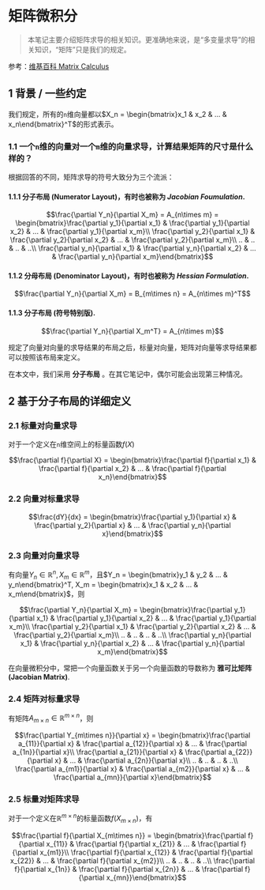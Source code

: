 # 矩阵微积分

> 本笔记主要介绍矩阵求导的相关知识。更准确地来说，是“多变量求导”的相关知识，“矩阵”只是我们的规定。

参考：[维基百科 Matrix Calculus](https://en.wikipedia.org/wiki/Matrix_calculus)

## 1 背景 / 一些约定

我们规定，所有的`n`维向量都以$X_n = \begin{bmatrix}x_1 & x_2 & ... & x_n\end{bmatrix}^T$的形式表示。
   
### 1.1 一个`n`维的向量对一个`m`维的向量求导，计算结果矩阵的尺寸是什么样的？

根据回答的不同，矩阵求导的符号大致分为三个流派：

#### 1.1.1 分子布局 (Numerator Layout)，有时也被称为 *Jacobian Foumulation*.

$$\frac{\partial Y_n}{\partial X_m} = A_{n\times m} = \begin{bmatrix}\frac{\partial y_1}{\partial x_1} & \frac{\partial y_1}{\partial x_2} & ... & \frac{\partial y_1}{\partial x_m}\\ \frac{\partial y_2}{\partial x_1} & \frac{\partial y_2}{\partial x_2} & ... & \frac{\partial y_2}{\partial x_m}\\ .. & .. & .. & ..\\ \frac{\partial y_n}{\partial x_1} & \frac{\partial y_n}{\partial x_2} & ... & \frac{\partial y_n}{\partial x_m}\end{bmatrix}$$

#### 1.1.2 分母布局 (Denominator Layout)，有时也被称为 *Hessian Formulation*.
   
$$\frac{\partial Y_n}{\partial X_m} = B_{m\times n} = A_{n\times m}^T$$

#### 1.1.3 分子布局 (符号特别版). 
   
$$\frac{\partial Y_n}{\partial X_m^T} = A_{n\times m}$$

规定了向量对向量的求导结果的布局之后，标量对向量，矩阵对向量等求导结果都可以按照该布局来定义。

在本文中，我们采用 **分子布局** 。在其它笔记中，偶尔可能会出现第三种情况。

## 2 基于分子布局的详细定义

### 2.1 标量对向量求导

对于一个定义在`n`维空间上的标量函数$f(X)$

$$\frac{\partial f}{\partial X} = \begin{bmatrix}\frac{\partial f}{\partial x_1} & \frac{\partial f}{\partial x_2} & ... & \frac{\partial f}{\partial x_n}\end{bmatrix}$$

### 2.2 向量对标量求导

$$\frac{dY}{dx} = \begin{bmatrix}\frac{\partial y_1}{\partial x} & \frac{\partial y_2}{\partial x} & ... & \frac{\partial y_n}{\partial x}\end{bmatrix}$$

### 2.3 向量对向量求导

有向量$Y_n \in \mathbb{R}^n, X_m \in \mathbb{R}^m$，且$Y_n = \begin{bmatrix}y_1 & y_2 & ... & y_n\end{bmatrix}^T, X_m = \begin{bmatrix}x_1 & x_2 & ... & x_m\end{bmatrix}$，则

$$\frac{\partial Y_n}{\partial X_m} = \begin{bmatrix}\frac{\partial y_1}{\partial x_1} & \frac{\partial y_1}{\partial x_2} & ... & \frac{\partial y_1}{\partial x_m}\\ \frac{\partial y_2}{\partial x_1} & \frac{\partial y_2}{\partial x_2} & ... & \frac{\partial y_2}{\partial x_m}\\ .. & .. & .. & ..\\ \frac{\partial y_n}{\partial x_1} & \frac{\partial y_n}{\partial x_2} & ... & \frac{\partial y_n}{\partial x_m}\end{bmatrix}$$

在向量微积分中，常把一个向量函数关于另一个向量函数的导数称为 **雅可比矩阵 (Jacobian Matrix)**.

### 2.4 矩阵对标量求导

有矩阵$A_{m\times n}\in \mathbb{R}^{m\times n}$，则

$$\frac{\partial Y_{m\times n}}{\partial x} = \begin{bmatrix}\frac{\partial a_{11}}{\partial x} & \frac{\partial a_{12}}{\partial x} & ... & \frac{\partial a_{1n}}{\partial x}\\ \frac{\partial a_{21}}{\partial x} & \frac{\partial a_{22}}{\partial x} & ... & \frac{\partial a_{2n}}{\partial x}\\ .. & .. & .. & ..\\ \frac{\partial a_{m1}}{\partial x} & \frac{\partial a_{m2}}{\partial x} & ... & \frac{\partial a_{mn}}{\partial x}\end{bmatrix}$$

### 2.5 标量对矩阵求导

对于一个定义在$\mathbb{R}^{m\times n}$的标量函数$f(X_{m\times n})$，有

$$\frac{\partial f}{\partial X_{m\times n}} = \begin{bmatrix}\frac{\partial f}{\partial x_{11}} & \frac{\partial f}{\partial x_{21}} & ... & \frac{\partial f}{\partial x_{m1}}\\ \frac{\partial f}{\partial x_{12}} & \frac{\partial f}{\partial x_{22}} & ... & \frac{\partial f}{\partial x_{m2}}\\ .. & .. & .. & ..\\ \frac{\partial f}{\partial x_{1n}} & \frac{\partial f}{\partial x_{2n}} & ... & \frac{\partial f}{\partial x_{mn}}\end{bmatrix}$$
